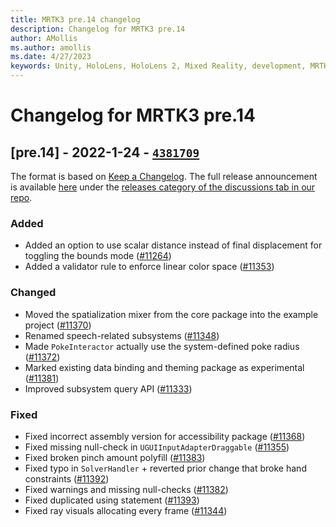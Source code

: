 ```yaml
---
title: MRTK3 pre.14 changelog
description: Changelog for MRTK3 pre.14
author: AMollis
ms.author: amollis
ms.date: 4/27/2023
keywords: Unity, HoloLens, HoloLens 2, Mixed Reality, development, MRTK, MRTK3, MRTK3 preview, MRTK3 public preview, changelog, MRTK3 changelog
---
```


# Changelog for MRTK3 pre.14

## [pre.14] - 2022-1-24 - [`4381709`](https://github.com/MixedRealityToolkit/MixedRealityToolkit-Unity/commit/4381709)

The format is based on [Keep a Changelog](https://keepachangelog.com/en/1.0.0/). The full release announcement is available [here](https://github.com/microsoft/MixedRealityToolkit-Unity/discussions/11395) under the [releases category of the discussions tab in our repo](https://github.com/microsoft/MixedRealityToolkit-Unity/discussions/categories/releases).

### Added

- Added an option to use scalar distance instead of final displacement for toggling the bounds mode ([#11264](https://github.com/microsoft/MixedRealityToolkit-Unity/pull/11264))
- Added a validator rule to enforce linear color space ([#11353](https://github.com/microsoft/MixedRealityToolkit-Unity/pull/11353))

### Changed

- Moved the spatialization mixer from the core package into the example project ([#11370](https://github.com/microsoft/MixedRealityToolkit-Unity/pull/11370))
- Renamed speech-related subsystems ([#11348](https://github.com/microsoft/MixedRealityToolkit-Unity/pull/11348))
- Made `PokeInteractor` actually use the system-defined poke radius ([#11372](https://github.com/microsoft/MixedRealityToolkit-Unity/pull/11372))
- Marked existing data binding and theming package as experimental ([#11381](https://github.com/microsoft/MixedRealityToolkit-Unity/pull/11381))
- Improved subsystem query API ([#11333](https://github.com/microsoft/MixedRealityToolkit-Unity/pull/11333))

### Fixed

- Fixed incorrect assembly version for accessibility package ([#11368](https://github.com/microsoft/MixedRealityToolkit-Unity/pull/11368))
- Fixed missing null-check in `UGUIInputAdapterDraggable` ([#11355](https://github.com/microsoft/MixedRealityToolkit-Unity/pull/11355))
- Fixed broken pinch amount polyfill ([#11383](https://github.com/microsoft/MixedRealityToolkit-Unity/pull/11383))
- Fixed typo in `SolverHandler` + reverted prior change that broke hand constraints ([#11392](https://github.com/microsoft/MixedRealityToolkit-Unity/pull/11392))
- Fixed warnings and missing null-checks ([#11382](https://github.com/microsoft/MixedRealityToolkit-Unity/pull/11382))
- Fixed duplicated using statement ([#11393](https://github.com/microsoft/MixedRealityToolkit-Unity/pull/11393))
- Fixed ray visuals allocating every frame ([#11344](https://github.com/microsoft/MixedRealityToolkit-Unity/pull/11344))